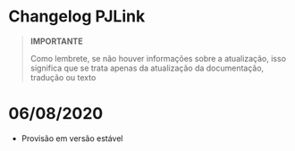 # Changelog PJLink

>**IMPORTANTE**
>
>Como lembrete, se não houver informações sobre a atualização, isso significa que se trata apenas da atualização da documentação, tradução ou texto

# 06/08/2020

- Provisão em versão estável
